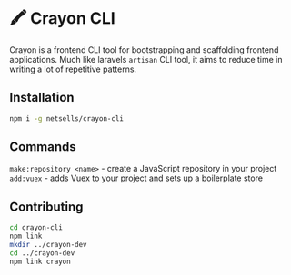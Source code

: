 # 🖍 Crayon CLI

Crayon is a frontend CLI tool for bootstrapping and scaffolding frontend applications. Much like laravels `artisan` CLI tool, it aims to reduce time in writing a lot of repetitive patterns.

## Installation

```bash
npm i -g netsells/crayon-cli
```

## Commands

`make:repository <name>` - create a JavaScript repository in your project
`add:vuex` - adds Vuex to your project and sets up a boilerplate store

## Contributing

```bash
cd crayon-cli
npm link
mkdir ../crayon-dev
cd ../crayon-dev
npm link crayon
```
